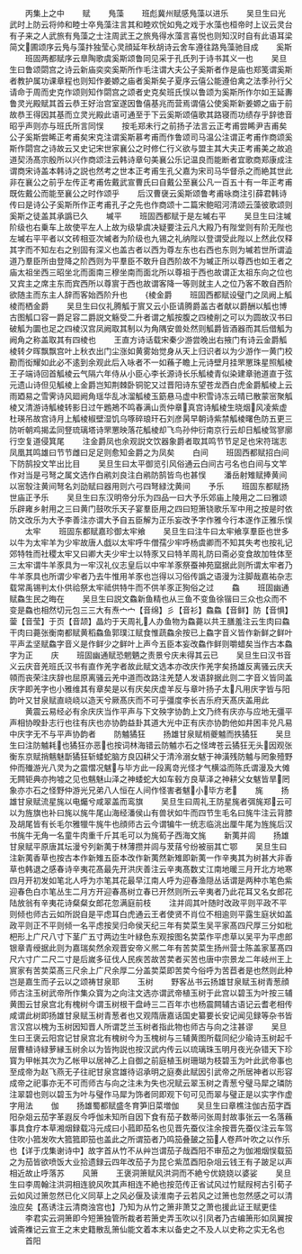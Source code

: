 <!-- { "loadSidebar": true } -->
　　丙集上之中
　　赋
　　鳬藻
　　班彪冀州赋感鳬藻以进乐
　　吴旦生曰光武时上防云将帅和睦士卒鳬藻注言其和睦欢恱如鳬之戏于水藻也桓帝时上议云灵台有子来之人武旅有鳬藻之士注周武王之旅鳬得水藻言喜悦也则知汉时自有此语耳梁简文圃颂序云鳬与藻抃独莹心灵顔延年秋胡诗云舍车遵往路鳬藻驰目成
　　奚斯
　　班固两都赋序云臯陶歌虞奚斯颂鲁同见采于孔氏列于诗书其义一也
　　吴旦生曰鲁颂閟宫之诗云新庙奕奕奚斯所作毛注谓大夫公子奚斯者作是庙也郑笺谓奚斯者教护属功课章程也则知作姜嫄之庙者奚斯矣子夏序云僖公能遵伯禽之法季孙行父请命于周而史克作颂则知作閟宫之颂者史克矣班氏悮以鲁颂为奚斯所作尔如王延夀鲁灵光殿赋其首云恭王好治宫室遂因鲁僖基兆而营焉谓僖公使奚斯新姜嫄之庙于前故恭王得因其基而立灵光殿此语可通至于下云奚斯颂僖歌其路寝而功绩存乎辞徳音昭乎声则亦与班氏所言同悮
　　按毛郑未行之前扬子法言云正考甫尝睎尹吉甫矣公子奚斯尝睎正考甫矣宋克注谓奚斯慕考甫而作鲁颂司马温公注谓正考甫作商颂奚斯作閟宫之诗故云又史记宋世家襄公之时修仁行义欲与盟主其大夫正考甫美之故追道契汤髙宗殷所以兴作商颂注云韩诗章句美襄公乐记温良而能断者宜歌商郑康成注谓商宋诗盖本韩诗之説也然考之世本正考甫生孔父嘉为宋司马华督杀之而絶其世此非在襄公之前乎左传正考甫佐戴武宣曹氏曰自戴公至襄公凡一百五十有一年正考甫既佐戴公而能至襄公之时作颂乎
　　后汉曹襃云奚斯颂鲁考甫咏商注引薛君韩诗传曰是诗公子奚斯所作正考甫孔子之先也作商颂十二篇宋鲍昭河清颂云藻彼歌颂则奚斯之徒盖其承譌已久
　　墄平
　　班固西都赋于是左墄右平
　　吴旦生曰注墄阶级也右乗车上故使平左人上故为级挚虞决疑要注云凡大殿乃有陛堂则有阶无陛也左墄右平平者以文砖相亚次墄者为阶级也九锡之礼纳陛以登谓受此陛以上然此仅释其字而不知左右之别固有深义也盖古者以西为尊左东也右西也东则为墄若世所谓澁道乃羣臣所由登降之阶西则为平羣臣不敢升自西阶故不为墄正所以尊西也如王者之庙太祖坐西三昭坐北而面南三穆坐南而面北所以尊祖于西也故谓正太祖东向之位也又宾主之席主东而宾西所以尊賔于西也故谓客降一等则就主人之位乃客不敢自西阶欲随主而东主人辞而客始西阶升也
　　棱金爵
　　班固西都赋设璧门之凤阙上觚棱而栖金爵
　　吴旦生曰仪礼腾觚于賔又云小臣请腾爵盖古者献以爵酬以觚也博古图觚口容一爵足容二爵説文觞受二升者谓之觚按腹之四棱削之可以为圆故汉书曰破觚为圜也足之四棱汉宫凤阙取其制以为角隅安兽处然则觚爵皆酒器而其后借觚为阙角之称盖取其有四棱也
　　王直方诗话载宋秦少游尝晚出右掖门有诗云金爵觚棱转夕晖飘飘宫叶上秋衣出门尘涨如黄雾始觉身从天上归识者以为少游作一黄门校勘而衒耀如此必不逺到余观此后入咏者不一如蘓子瞻上元诗壁月挂罘罳珠星照觚棱王子端诗回首觚棱云气隔六年侍从小臣心李长源诗长乐觚棱青似染建章驰道直于弦元遗山诗但见觚棱上金爵岂知荆棘卧铜驼又过晋阳诗东望苍龙西白虎金爵觚棱上云雨廼易之雪霁诗风廻阙角瑶华乱冰溜觚棱玉筯悬马虚中积雪诗冻云晴已散蒙宻聚觚棱又清游诗觚棱转影日过午鶗鴂不鸣春满山贡仲章真宫诗觚棱生晓烟风凌紫虚杜瑛吊故宫诗月上觚棱椒壁湿饥乌啄碎琅玕石刘彦昺早朝诗紫禁觚棱曙色防五更三防听朝鸡揭孟同豋琉璃塔诗罘罳映落花觚棱却飞鸟孙仲衍南京行云却日觚棱驾寥廓行空复道侵箕尾
　　注金爵凤也余观説文饮器象爵者取其鸣节节足足也宋符瑞志凤凰其鸣雄曰节节雌曰足足则愈知金爵之为凤矣
　　白间
　　班固西都赋招白间下防鹄投文竿出比目
　　吴旦生曰太平御览引风俗通云白间古弓名也白间与文竿作对当是弓弩之属文选作白鹇刘良注白鹇防鹄皆鸟也甚悮
　　潘岳射雉赋捧黄间以宻彀注黄间弩名刘劭赋曰器用则六弓四弩緑沈黄间
　　予乐
　　班固东都赋扬世庙正予乐
　　吴旦生曰东汉明帝分乐为四品一曰大予乐郊庙上陵用之二曰雅颂乐辟雍乡射用之三曰黄门鼓吹乐天子宴羣臣用之四曰短箫铙歌乐军中用之按是时依防文改乐为大予李善注亦谓大予自五臣解为正乐妄改予字作雅今行本遂作正雅乐悮
　　太牢
　　班固东都赋嘉珍御太牢飨
　　吴旦生曰注牛曰太牢飨享羣臣也世多以牛为太牢羊为少牢故唐人戯以太牢呼牛僧孺少牢呼杨虞卿而不知其失考也按礼记郊特牲而社稷太牢又曰卿大夫少牢士以特豕又曰特羊周礼防曰斋必变食故加牲体至三太牢谓牛羊豕具为一牢汉礼仪志皇后以中牢羊豕祭蚕神苑窳据此则所谓太牢者乃牛羊豕具也所谓少牢者乃去牛惟用羊豕也岂得以习俗传譌之语漫为注脚哉嘉祐杂志载常禹锡判太仆供祫祭太牢祗供特牛而不供羊豕正狥俗之过
　　鱻
　　班固幽通赋鱻生民之晦在
　　吴旦生曰説文鱻新鱼精也从三鱼不变鱼徐锴曰三众也众而不变是鱻也相然切元包三三大有焘宀宀【音绵】彡【音衫】鱻鱻【音鲜】防【音惧】蓥【音莹】于页【音颉】晶灼于天周礼人办鱼物为鱻薧以共王膳羞注云生肉曰鱻干肉曰薧张衡南都赋黄稻鱻鱼郭璞江赋食惟蔬鱻余按已上鱻字音义皆作新鲜之鲜叶平声孟坚赋鱻字音义是作鲜少之鲜叶上声今五臣本妄改鱻作鲜则嚼蜡矣当作古本鱻字为正
　　庆
　　班固幽通赋恐魍魉之责景兮庆未得其云已
　　吴旦生曰汉书音义云庆音羌班氏汉书有直作羌字者故此赋文选本亦改庆作羌字矣扬雄反离骚云庆夭顇而丧荣注庆辞也屈原离骚云羌中道而改路注羌楚人发语辞据此则二字音义皆同盖庆字即羌字也小雅维其有章矣是以有庆矣庆虚羊反与章叶扬子太凡用庆字皆与阳韵叶又甘泉赋直峣峣以造天兮厥髙庆而不可乎彊度李长吉乐府天髙庆盖用此
　　黄震云易经必有余庆庆当作平声与下文殃字协韵上文乃终有庆亦与应地无彊平声相协暌卦志行也往有庆也亦协韵益卦其道大光中正有庆亦协韵他如井困丰兑凡易中庆字无不与平声协韵者
　　防魖獝狂
　　扬雄甘泉赋梢夔魖而抶獝狂
　　吴旦生曰注防魖耗也獝狂亦恶也按词林海错云防魖朩石之怪埤苍云獝狂无头因观张衡东京赋捎魑魅斮獝狂斩蜲蛇脑方良囚耕父于清泠溺女魃于神潢残防魖与罔象殪野仲而殱游光八灵为之震慴况魃与毕方此一段离竒光怪才气横溢而陈氏谓漫及大傩无闗钜典亦拘墟之见也魑魅山泽之神蜲蛇大如车毂方良草泽之神耕父女魃皆旱罔象亦朩石之怪野仲游光兄弟八人恒在人间作怪害者魃小毕方老
　　旄
　　扬雄甘泉赋流星旄以电爥兮咸翠盖而鸾旗
　　吴旦生曰周礼王防星旄者弭旄郑云可以为旌旗也补曰旄以旄牛尾山海经潘侯山有兽状如牛而四节生毛名曰旄牛注云背膝及胡尾皆有长毛尔雅犣牛旄牛也顔师古云今谓犏牛一统志临洮出厘牛尾为旌旄后汉书旄牛无角一名童牛肉重千斤其毛可以为旄荀子西海文旄
　　新荑并闾
　　扬雄甘泉赋平原唐其坛漫兮列新荑于林薄攒并闾与茇葀兮纷被丽其亡鄂
　　吴旦生曰注新荑香草也按古本作新雉五臣本改作新荑然新雉即新荑一作辛夷其为树甚大非香草也韩退之感春诗辛夷花髙最先开洪庆善注云辛夷髙数丈江南地暖三月开北方地寒四月开初发如笔北人呼为朩笔其花最早江南人呼为迎春渔隠丛话谓是两种朩笔色紫迎春色白朩笔丛生二月方开迎春髙树立春已开然则所云辛夷者乃此花耳又名女郎花陆放翁有辛夷花诗粲粲女郎花忽满庭前枝
　　注并闾其叶随时改政平则平政不平则倾也师古云如所説自是平虑耳白虎通云王者使贤不肖位不相逾则平露生庭状如盖政平则正不平则倾一名平虑按吴归命侯天纪三年有荬菜生吴平家髙四尺厚三分如枇杷形上广尺八寸下茎广五寸两边生叶緑色东观按图名荬菜作平虑草以吴平为平虑郎银章青绶据此则为嘉瑞矣然余观晋安帝义熈二年有苦荬菜生扬州营士陈盖家茎髙四尺六寸广二尺二寸是后嵗多征伐人民疾苦故苦荬者买苦也唐中宗景龙二年岐州王上賔家有苦荬菜髙三尺余上广尺余厚二分盖荬菜即苦荬今俗呼为苦苣者是也然则此种岂是嘉生而子云以之颂祷甘泉耶
　　玉树
　　野客丛书云扬雄甘泉赋玉树青葱顔师古注玉树武帝所作集众寳为之向注文选亦谓武帝植玉树于此宫以碧玉为叶按三辅黄图云甘泉宫北有槐树今谓玉树根干盘峙三二百年朩也杨震闗辅古语记云耆老相传咸谓此树即扬雄甘泉赋玉树青葱者也又观隋唐嘉话国史纂要长安记闻见録等杂书皆言汉宫以槐为玉树因知晋人所谓芝兰玉树者指此物也师古与向之注甚谬
　　吴旦生曰王褒云阳宫记甘泉宫北有槐树今为玉槐树与三辅黄图所载同纪少瑜诗玉树起千层曹植诗緑萝縁玉树余以为皆拘説也按汉武内传云以琉璃珠玉明月夜光杂错天下珍寳为甲帐其次为乙帐甲以居神乙上自御之前庭植玉树珊瑚为枝碧玉为叶此武帝事也至成帝为赵飞燕无子往祀甘泉宫雄待诏承明之庭奏此赋因引武帝之所居神者以形容成帝之祀事亦无不可而师古与向之注未为失也况赋云翠玉树之青葱兮璧马犀之璘防注翠碧也则以碧玉为叶与璧作马犀为饰者同即观下句可见而翠与璧正是以实字作虚字用法
　　伽
　　扬雄蜀都赋盛冬育笋旧菜増伽
　　吴旦生曰章樵注伽古茄字酉阳杂爼云茄字革遐反今呼伽未知所自因下食有茄子数蒂问张周封故事张云一名落蘓事具食疗本草湘烟録载冯元成曰小菰即茄名也见晋先蚕仪注余按晋先蚕仪注云车驾住吹小箛发吹大箛箛即笳也盖此之所谓笳者乃鸣笳叠皷之笳人卷芦叶吹之以作乐也【详于戊集谢诗中】故字首从竹不从艸岂谓茄子哉酉阳不审茄之为伽湘烟悮载笳之为茄皆欲喷饭大业拾遗録云四年改茄子为昆仑紫苽酉阳杂俎云钱王有子跛足以声相近故止呼落苏
　　风箫
　　王褒洞箫赋风洪洞而不絶兮优娆娆以婆娑
　　吴旦生曰李周翰注洪洞相连貌风吹其声相连不絶也按范传正省试风过竹赋叚柯古引荀子云如风过箫忽然已化义同草上之风必偃及读淮南子云若风之过箫也忽然感之可以清浊应矣【髙诱注云清商浊宫也】乃知为从竹之箫非萧艾之萧也援此证王赋更佳
　　李君实云洞箫即今短箫独管所裁者若箫史弄玉吹以引凤者乃古编箫形如凤翼按诚斋襍记云宣王之末史籍散乱箫仙能文着本末以备史之不及人以史称之实无名也
　　首阳

